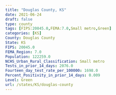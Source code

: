 ```yaml
---
title: "Douglas County, KS"
date: 2021-06-24
draft: false
type: county
tags: [FIPS:20045.0,FEMA:7.0,Small metro,Green]
categories: [KS]
County: Douglas County
State: KS
FIPS: 20045.0
FEMA_Region: 7.0
Population: 122259.0
NCHS_Urban_Rural_Classification: Small metro
Tests_in_prior_14_days: 2076.0
Fourteen_day_test_rate_per_100000: 1698.0
Percent_Positivity_in_prior_14_days: 0.009
Level: Green
url: /states/KS/douglas-county
---
```



